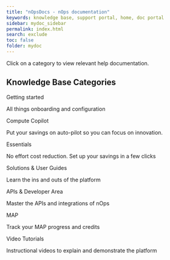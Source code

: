 ```yaml
---
title: "nOpsDocs - nOps documentation"
keywords: knowledge base, support portal, home, doc portal
sidebar: mydoc_sidebar
permalink: index.html
search: exclude
toc: false
folder: mydoc
---
```



Click on a category to view relevant help documentation.

<div class="row">
    <div class="col-lg-12">
        <h2 class="page-header">Knowledge Base Categories</h2>
    </div>
    <div class="col-md-4 col-sm-6">
        <div class="panel panel-default card text-center">
            <a href="tag_getting_started.html">
                <span class="link"></span>
            </a>   
            <div class="panel-heading">
                <span class="fa-stack small">
                       <i class="fa fa-circle fa-stack-2x text-primary"></i>
                       <i class="fa fa-gear fa-stack-1x fa-inverse"></i>                     
                </span>
            </div>
            <div class="panel-body">
                <p class="panel-topic">Getting started</p>
                <p>All things onboarding and configuration</p>
            </div>
        </div>
    </div>
    <div class="col-md-4 col-sm-6">
        <div class="panel panel-default card text-center">
             <a href="tag_copilot.html">
                <span class="link"></span>
             </a>   
            <div class="panel-heading">
                     <span class="fa-stack small">
                           <i class="fa fa-circle fa-stack-2x text-primary"></i>
                           <i class="fa fa-money-check-dollar fa-stack-1x fa-inverse"></i>
                     </span>
            </div>
            <div class="panel-body">
                <p class="panel-topic">Compute Copilot</p>
                <p>Put your savings on auto-pilot so you can focus on innovation.</p>
            </div>
        </div>
    </div>
    <div class="col-md-4 col-sm-6">
        <div class="panel panel-default card text-center">
             <a href="tag_essentials.html">
                <span class="link"></span>
             </a>   
            <div class="panel-heading">
                     <span class="fa-stack small">
                           <i class="fa fa-circle fa-stack-2x text-primary"></i>
                           <i class="fa fa-screwdriver-wrench fa-stack-1x fa-inverse"></i>
                     </span>
            </div>
            <div class="panel-body">
                <p class="panel-topic">Essentials</p>
                <p>No effort cost reduction.  Set up your savings in a few clicks</p>
            </div>
        </div>
    </div>
    <div class="col-md-4 col-sm-6">
        <div class="panel panel-default card text-center">
            <a href="tag_solutions.html">
                <span class="link"></span>
            </a> 
            <div class="panel-heading">
                <span class="fa-stack small">
                   <i class="fa fa-circle fa-stack-2x text-primary"></i>
                   <i class="fa fa-book-open-reader fa-stack-1x fa-inverse"></i>
                </span>
            </div>
            <div class="panel-body">
             <p class="panel-topic">Solutions & User Guides</p>
                <p>Learn the ins and outs of the platform</p>
            </div>
        </div>
    </div>
    <div class="col-md-4 col-sm-6">
        <div class="panel panel-default card text-center">
            <a href="tag_developer.html">
                <span class="link"></span>
            </a> 
            <div class="panel-heading">
                <span class="fa-stack small">
                   <i class="fa fa-circle fa-stack-2x text-primary"></i>
                   <i class="fa fa-webhook fa-stack-1x fa-inverse"></i>
                </span>
            </div>
            <div class="panel-body">
             <p class="panel-topic">APIs & Developer Area</p>
                <p>Master the APIs and integrations of nOps</p>
            </div>
        </div>
    </div>
    <div class="col-md-4 col-sm-6">
        <div class="panel panel-default card text-center">
            <a href="tag_map.html">
                <span class="link"></span>
            </a> 
            <div class="panel-heading">
                <span class="fa-stack small">
                   <i class="fa fa-circle fa-stack-2x text-primary"></i>
                   <i class="fa fa-map-location-dot fa-stack-1x fa-inverse"></i>
                </span>
            </div>
            <div class="panel-body">
             <p class="panel-topic">MAP</p>
                <p>Track your MAP progress and credits</p>
            </div>
        </div>
    </div>
    <div class="col-md-4 col-sm-6">
        <div class="panel panel-default card text-center">
            <a href="tag_tutorials.html">
                <span class="link"></span>
            </a> 
            <div class="panel-heading">
                <span class="fa-stack small">
                   <i class="fa fa-circle fa-stack-2x text-primary"></i>
                   <i class="fa fa-play fa-stack-1x fa-inverse"></i>
                </span>
            </div>
            <div class="panel-body">
             <p class="panel-topic">Video Tutorials</p>
                <p>Instructional videos to explain and demonstrate the platform</p>
            </div>
        </div>
    </div>
</div>
